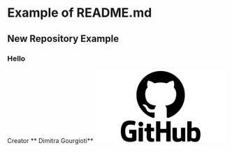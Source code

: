 # Example of README.md
## New Repository Example
### Hello
Creator ** Dimitra Gourgioti**
![Git Hub Cat](https://github.com/Dimitra25/ReposDim/blob/main/Git%20Hub%20Cat.png)
